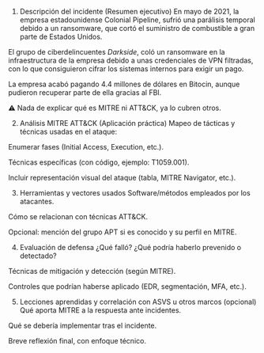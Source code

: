 1. Descripción del incidente (Resumen ejecutivo)
En mayo de 2021, la empresa estadounidense Colonial Pipeline, sufrió una parálisis temporal debido a un ransomware, que cortó el suministro de combustible a gran parte de Estados Unidos.

El grupo de ciberdelincuentes *Darkside*, coló un ransomware en la infraestructura de la empresa debido a unas credenciales de VPN filtradas, con lo que consiguieron cifrar los sistemas internos para exigir un pago.

La empresa acabó pagando 4.4 millones de dólares en Bitocin, aunque pudieron recuperar parte de ella gracias al FBI.

⚠️ Nada de explicar qué es MITRE ni ATT&CK, ya lo cubren otros.

2. Análisis MITRE ATT&CK (Aplicación práctica)
Mapeo de tácticas y técnicas usadas en el ataque:

Enumerar fases (Initial Access, Execution, etc.).

Técnicas específicas (con código, ejemplo: T1059.001).

Incluir representación visual del ataque (tabla, MITRE Navigator, etc.).

3. Herramientas y vectores usados
Software/métodos empleados por los atacantes.

Cómo se relacionan con técnicas ATT&CK.

Opcional: mención del grupo APT si es conocido y su perfil en MITRE.

4. Evaluación de defensa
¿Qué falló? ¿Qué podría haberlo prevenido o detectado?

Técnicas de mitigación y detección (según MITRE).

Controles que podrían haberse aplicado (EDR, segmentación, MFA, etc.).

5. Lecciones aprendidas y correlación con ASVS u otros marcos (opcional)
Qué aporta MITRE a la respuesta ante incidentes.

Qué se debería implementar tras el incidente.

Breve reflexión final, con enfoque técnico.